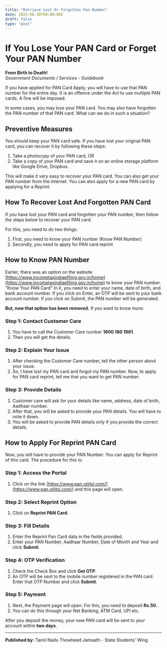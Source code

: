 ```yaml
---
title: "Retrieve Lost Or Forgotten Pan Number"
date: 2025-06-30T00:00:00Z
draft: false
type: "post"
---
```


# If You Lose Your PAN Card or Forget Your PAN Number

**From Birth to Death!**  
*Government Documents / Services - Guidebook*

If you have applied for PAN Card Apply, you will have to use that PAN number for the entire day. It is an offence under the Act to use multiple PAN cards. A fine will be imposed.

In some cases, you may lose your PAN card. You may also have forgotten the PAN number of that PAN card. What can we do in such a situation?

## Preventive Measures

You should keep your PAN card safe. If you have lost your original PAN card, you can recover it by following these steps:

1. Take a photocopy of your PAN card, OR
2. Take a copy of your PAN card and save it on an online storage platform like Google Drive, Dropbox.

This will make it very easy to recover your PAN card. You can also get your PAN number from the internet. You can also apply for a new PAN card by applying for a Reprint.

## How To Recover Lost And Forgotten PAN Card

If you have lost your PAN card and forgotten your PAN number, then follow the steps below to recover your PAN card.

For this, you need to do two things:
1. First, you need to know your PAN number (Know PAN Number)
2. Secondly, you need to apply for PAN card reprint

## How to Know PAN Number

Earlier, there was an option on the website [https://www.incometaxindiaefiling.gov.in/home](https://www.incometaxindiaefiling.gov.in/home) to know your PAN number. "Know Your PAN Card" In it, you need to enter your name, date of birth, and bank account number. If you click on Enter, an OTP will be sent to your bank account number. If you click on Submit, the PAN number will be generated.

**But, now that option has been removed.** If you want to know more:

### Step 1: Contact Customer Care

1. You have to call the Customer Care number **1800 180 1961**.
2. Then you will get the details.

### Step 2: Explain Your Issue

1. After checking the Customer Care number, tell the other person about your issue.
2. So, I have lost my PAN card and forgot my PAN number. Now, to apply for PAN card reprint, tell me that you want to get PAN number.

### Step 3: Provide Details

1. Customer care will ask for your details like name, address, date of birth, Aadhaar number.
2. After that, you will be asked to provide your PAN details. You will have to note it down.
3. You will be asked to provide PAN details only if you provide the correct details.

## How to Apply For Reprint PAN Card

Now, you will have to provide your PAN Number. You can apply for Reprint of this card. The procedure for this is:

### Step 1: Access the Portal

1. Click on the link [https://www.pan.utiitsl.com/](https://www.pan.utiitsl.com/) and this page will open.

### Step 2: Select Reprint Option

1. Click on **Reprint PAN Card**.

### Step 3: Fill Details

1. Enter the Reprint Pan Card data in the fields provided.
2. Enter your PAN Number, Aadhaar Number, Date of Month and Year and click **Submit**.

### Step 4: OTP Verification

1. Check the Check Box and click **Get OTP**.
2. An OTP will be sent to the mobile number registered in the PAN card. Enter that OTP Number and click **Submit**.

### Step 5: Payment

1. Next, the Payment page will open. For this, you need to deposit **Rs.50**.
2. You can do this through your Net Banking, ATM Card, UPI etc.

After you deposit the money, your new PAN card will be sent to your account within **two days**.

---

**Published by:** Tamil Nadu Thowheed Jamaath - State Students' Wing